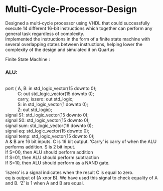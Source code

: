 # Multi-Cycle-Processor-Design

Designed a multi-cycle processor using VHDL that could successfully execute 14 different 16-bit instructions which together can perform any general task regardless of complexity.<br>
Implemented the instructions in the form of a finite state machine with several overlapping states between instructions, helping lower the complexity of the design and simulated it on Quartus<br>

Finite State Machine :<br>
<h3>ALU: </h3><br>
port ( A, B: in std_logic_vector(15 downto 0); <br>
&nbsp; &nbsp; &nbsp; &nbsp; &nbsp; C: out std_logic_vector(15 downto 0); <br>
&nbsp; &nbsp; &nbsp; &nbsp; &nbsp; carry, iszero: out std_logic;<br>
&nbsp; &nbsp; &nbsp; &nbsp; &nbsp; S: in std_logic_vector(1 downto 0);<br>
&nbsp; &nbsp; &nbsp; &nbsp; &nbsp; Z: out std_logic);<br>
signal S1: std_logic_vector(15 downto 0); <br>
signal S0: std_logic_vector(15 downto 0); <br>
signal sum: std_logic_vector(16 downto 0); <br>
signal eq: std_logic_vector(15 downto 0); <br>
signal temp: std_logic_vector(15 downto 0);<br>
A & B are 16 bit inputs. C is 16 bit output. ‘Carry’ is carry of when the ALU performs addition. S is 2 bit input.<br>
If S=00, then ALU should perform addition<br>
If S=01, then ALU should perform subtraction<br>
If S=10, then ALU should perform as a NAND gate.<br>

‘iszero’ is a signal indicates when the result C is equal to zero.<br>
eq is output of (A xnor B). We have used this signal to check equality of A and B. ‘Z’ is 1 when A and B are equal.<br>
